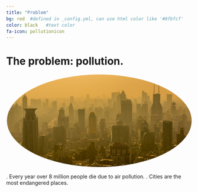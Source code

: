 ```yaml
---
title: "Problem"
bg: red  #defined in _config.yml, can use html color like '#0fbfcf'
color: black   #text color
fa-icon: pollutionicon
---
```



# **The problem: pollution.**



<style>
.aligncenter {
    width: 500px; 
    height: 250px;
    text-align: center;
    border-radius: 70%;
}
</style>

<center>
    <img src="img/pollutionCity.jpg" alt="pollution" class="aligncenter"/>
</center>


. Every year over 8 million people die due to air pollution.
. Cities are the most endangered places.




